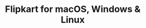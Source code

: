 ---
name: Flipkart
url: 'https://www.flipkart.com/'
category: Shopping
title: 'Flipkart for macOS, Windows & Linux'
key: flipkart

---